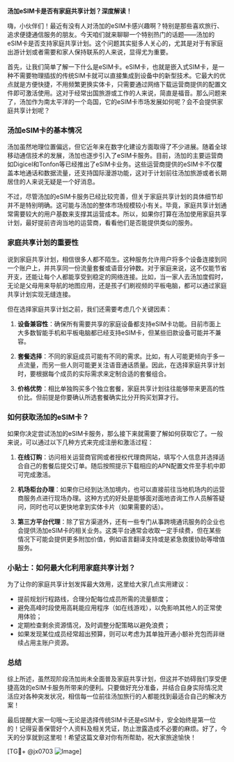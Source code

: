 **汤加eSIM卡是否有家庭共享计划？深度解读！**

嗨，小伙伴们！最近有没有人对汤加的eSIM卡感兴趣啊？特别是那些喜欢旅行、追求便捷通信服务的朋友。今天咱们就来聊聊一个特别热门的话题——汤加的eSIM卡是否支持家庭共享计划。这个问题其实挺多人关心的，尤其是对于有家庭出游计划或者需要和家人保持联系的人来说，显得尤为重要。

首先，让我们简单了解一下什么是eSIM卡。eSIM卡，也就是嵌入式SIM卡，是一种不需要物理插拔的传统SIM卡就可以直接集成到设备中的新型技术。它最大的优点就是方便快捷，不用频繁更换实体卡，只需要通过网络下载运营商提供的配置文件即可激活使用。这对于经常出国旅游或工作的人来说，简直是福音。那么问题来了，汤加作为南太平洋的一个岛国，它的eSIM卡市场发展如何呢？会不会提供家庭共享计划呢？

### 汤加eSIM卡的基本情况

汤加虽然地理位置偏远，但它近年来在数字化建设方面取得了不少进展。随着全球移动通信技术的发展，汤加也逐步引入了eSIM卡服务。目前，汤加的主要运营商如Digicel和Tonfon等已经推出了eSIM卡业务。这些运营商提供的eSIM卡不仅覆盖本地通话和数据流量，还支持国际漫游功能，这对于计划前往汤加旅游或者长期居住的人来说无疑是一个好消息。

不过，尽管汤加的eSIM卡服务已经比较完善，但关于家庭共享计划的具体细节却并不是特别明确。这可能与汤加的整体市场规模较小有关。毕竟，家庭共享计划通常需要较大的用户基数来支撑其运营成本。所以，如果你打算在汤加使用家庭共享计划，最好提前咨询当地的运营商，看看他们是否能提供类似的服务。

### 家庭共享计划的重要性

说到家庭共享计划，相信很多人都不陌生。这种服务允许用户将多个设备连接到同一个账户上，并共享同一份流量套餐或语音分钟数。对于家庭来说，这不仅能节省开支，还能让每个人都能享受到稳定的网络连接。比如，当一家人去汤加度假时，无论是父母用来导航的地图应用，还是孩子们刷视频的平板电脑，都可以通过家庭共享计划实现无缝连接。

但在选择家庭共享计划之前，我们还需要考虑几个关键因素：

1. **设备兼容性**：确保所有需要共享的家庭设备都支持eSIM卡功能。目前市面上大多数智能手机和平板电脑都已经支持eSIM卡，但某些旧款设备可能并不兼容。
   
2. **套餐选择**：不同的家庭成员可能有不同的需求。比如，有人可能更倾向于多一点流量，而另一些人则可能更关注语音通话质量。因此，在选择家庭共享计划时，要根据每个成员的实际需求来定制合适的套餐组合。

3. **价格优势**：相比单独购买多个独立套餐，家庭共享计划往往能够带来更高的性价比。但前提是你要确认所选套餐确实比分开购买划算才行。

### 如何获取汤加的eSIM卡？

如果你决定尝试汤加的eSIM卡服务，那么接下来就需要了解如何获取它了。一般来说，可以通过以下几种方式来完成注册和激活过程：

1. **在线订购**：访问相关运营商官网或者授权代理商网站，填写个人信息并选择适合自己的套餐后提交订单。随后按照提示下载相应的APN配置文件至手机中即可完成激活。

2. **机场柜台办理**：如果你已经到达汤加境内，也可以直接前往当地机场内的运营商服务点进行现场办理。这种方式的好处是能够面对面地咨询工作人员解答疑问，同时也可以更快地拿到实体卡片（如果需要的话）。

3. **第三方平台代理**：除了官方渠道外，还有一些专门从事跨境通讯服务的企业也会提供汤加eSIM卡的相关业务。这类平台通常会收取一定手续费，但在某些情况下可能会提供更多附加价值，例如语言翻译支持或是紧急救援协助等增值服务。

### 小贴士：如何最大化利用家庭共享计划？

为了让你的家庭共享计划发挥最大效用，这里给大家几点实用建议：

- 提前规划行程路线，合理分配每位成员所需的流量额度；
- 避免高峰时段使用高耗能应用程序（如在线游戏），以免影响其他人的正常使用体验；
- 定期检查剩余资源情况，及时调整分配策略以避免浪费；
- 如果发现某位成员经常超出预算，则可以考虑为其单独开通小额补充包而非继续占用主账户资源。

### 总结

综上所述，虽然现阶段汤加尚未全面普及家庭共享计划，但这并不妨碍我们享受便捷高效的eSIM卡服务所带来的便利。只要做好充分准备，并结合自身实际情况灵活应对各种突发状况，相信每一位前往汤加旅行的人都能找到最适合自己的解决方案！

最后提醒大家一句哦～无论是选择传统SIM卡还是eSIM卡，安全始终是第一位的！记得妥善保管好个人资料及相关凭证，防止泄露造成不必要的麻烦。好了，今天的分享就到这里啦！希望这篇文章对你有所帮助，祝大家旅途愉快！

[TG💪+ @jx0703 ![Image](https://github.com/user-attachments/assets/dbca1d08-cadb-493c-b0ec-ad6f7a83f270)]